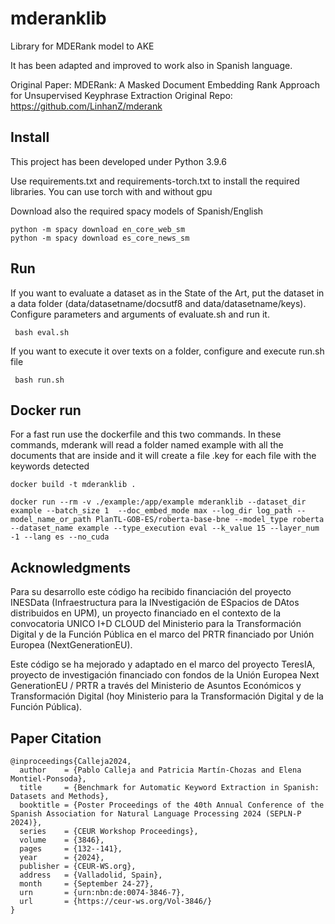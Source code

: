 # mderanklib

Library for MDERank model to AKE

It has been adapted and improved to work also in Spanish language. 

Original Paper: MDERank: A Masked Document Embedding Rank Approach for Unsupervised Keyphrase Extraction
Original Repo: https://github.com/LinhanZ/mderank



## Install

This project has been developed under Python 3.9.6

Use requirements.txt and requirements-torch.txt to install the required libraries. You can use torch with and without gpu

Download also the required spacy models of Spanish/English

```
python -m spacy download en_core_web_sm
python -m spacy download es_core_news_sm

```



## Run 

If you want to evaluate a dataset as in the State of the Art, put the dataset in a data folder (data/datasetname/docsutf8 and data/datasetname/keys).
Configure parameters and arguments of evaluate.sh and run it. 

```
 bash eval.sh 
```
If you want to execute it over texts on a folder, configure and execute run.sh file
```
 bash run.sh 
```

## Docker run 
For a fast run use the dockerfile and this two commands. In these commands, mderank will read a folder named example with all the documents that are inside and it will create a file .key for each file with the keywords detected

```
docker build -t mderanklib .

``` 

```
docker run --rm -v ./example:/app/example mderanklib --dataset_dir example --batch_size 1  --doc_embed_mode max --log_dir log_path --model_name_or_path PlanTL-GOB-ES/roberta-base-bne --model_type roberta --dataset_name example --type_execution eval --k_value 15 --layer_num -1 --lang es --no_cuda
```




## Acknowledgments 
Para su desarrollo este código ha recibido financiación del proyecto INESData (Infraestructura para la INvestigación de ESpacios de DAtos distribuidos en UPM), un proyecto financiado en el contexto de la convocatoria UNICO I+D CLOUD del Ministerio para la Transformación Digital y de la Función Pública en el marco del PRTR financiado por Unión Europea (NextGenerationEU).

Este código se ha mejorado y adaptado en el marco del proyecto TeresIA, proyecto de investigación financiado con fondos de la Unión Europea Next GenerationEU / PRTR a través del Ministerio de Asuntos Económicos y Transformación Digital (hoy Ministerio para la Transformación Digital y de la Función Pública). 

## Paper Citation

```bibtext
@inproceedings{Calleja2024,
  author    = {Pablo Calleja and Patricia Martín-Chozas and Elena Montiel-Ponsoda},
  title     = {Benchmark for Automatic Keyword Extraction in Spanish: Datasets and Methods},
  booktitle = {Poster Proceedings of the 40th Annual Conference of the Spanish Association for Natural Language Processing 2024 (SEPLN-P 2024)},
  series    = {CEUR Workshop Proceedings},
  volume    = {3846},
  pages     = {132--141},
  year      = {2024},
  publisher = {CEUR-WS.org},
  address   = {Valladolid, Spain},
  month     = {September 24-27},
  urn       = {urn:nbn:de:0074-3846-7},
  url       = {https://ceur-ws.org/Vol-3846/}
}
```






